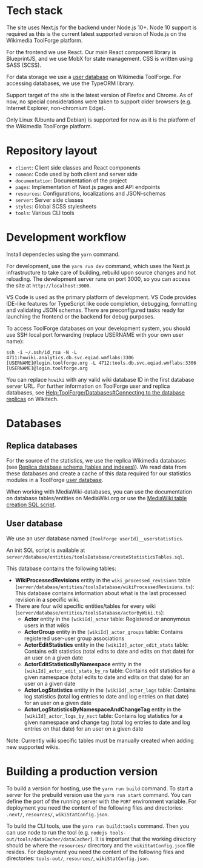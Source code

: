 # Tech stack

The site uses Next.js for the backend under Node.js 10+. Node 10 support is required as this is the current latest supported version of Node.js on the Wikimedia ToolForge platform.

For the frontend we use React. Our main React component library is BlueprintJS, and we use MobX for state management. CSS is written using SASS (SCSS).

For data storage we use a [user database](https://wikitech.wikimedia.org/wiki/Help:Toolforge/Database#User_databases) on Wikimedia ToolForge. For accessing databases, we use the TypeORM library.

Support target of the site is the latest version of Firefox and Chrome. As of now, no special considerations were taken to support older browsers (e.g. Internet Explorer, non-chromium Edge).

Only Linux (Ubuntu and Debian) is supported for now as it is the platform of the Wikimedia ToolForge platform.

# Repository layout

- `client`: Client side classes and React components
- `common`: Code used by both client and server side
- `documentation`: Documentation of the project
- `pages`: Implementation of Next.js pages and API endpoints
- `resources`: Configurations, localizations and JSON-schemas
- `server`: Server side classes
- `styles`: Global SCSS stylesheets
- `tools`: Various CLI tools

# Development workflow

Install dependecies using the `yarn` command.

For development, use the `yarn run dev` command, which uses the Next.js infrastructure to take care of building, rebuild upon source changes and hot reloading. The development server runs on port 3000, so you can access the site at `http://localhost:3000`.

VS Code is used as the primary platform of development. VS Code provides IDE-like features for TypeScript like code completion, debugging, formatting and validating JSON schemas. There are preconfigured tasks ready for launching the frontend or the backend for debug purposes.

To access ToolForge databases on your development system, you should use SSH local port forwarding (replace USERNAME with your own user name):
```
ssh -i ~/.ssh/id_rsa -N -L 4711:huwiki.analytics.db.svc.eqiad.wmflabs:3306 [USERNAME]@login.toolforge.org -L 4712:tools.db.svc.eqiad.wmflabs:3306 [USERNAME]@login.toolforge.org
```
You can replace `huwiki` with any valid wiki database ID in the first database server URL. For further information on ToolForge user and replica databases, see [Help:ToolForge/Databases#Connecting to the database replicas](https://wikitech.wikimedia.org/wiki/Help:Toolforge/Database#Connecting_to_the_database_replicas) on Wikitech.

# Databases

## Replica databases
For the source of the statistics, we use the replica Wikimedia databases (see [Replica database schema (tables and indexes)](https://wikitech.wikimedia.org/wiki/Help:Toolforge/Database#Replica_database_schema_(tables_and_indexes))). We read data from these databases and create a cache of this data required for our statistics modules in a ToolForge [user database](https://wikitech.wikimedia.org/wiki/Help:Toolforge/Database#User_databases).

When working with MediaWiki-databases, you can use the documentation on database tables/entities on MediaWiki.org or use the [MediaWiki table creation SQL script](https://phabricator.wikimedia.org/source/mediawiki/browse/master/maintenance/tables.sql).

## User database
We use an user database named `[ToolForge userId]__userstatistics`.

An init SQL script is available at `server/database/entities/toolsDatabase/createStatisticsTables.sql`.

This database contains the following tables:
* **WikiProcessedRevisions** entity in the `wiki_processed_revisions` table (`server/database/entities/toolsDatabase/wikiProcessedRevisions.ts`): This database contains information about what is the last processed revision in a specific wiki.
* There are four wiki specific entities/tables for every wiki (`server/database/entities/toolsDatabase/actorByWiki.ts`):
	* **Actor** entity in the `[wikiId]_actor` table: Registered or anonymous users in that wikis
	* **ActorGroup** entity in the `[wikiId]_actor_groups` table: Contains registered user-user group associations
	* **ActorEditStatistics** entity in the `[wikiId]_actor_edit_stats` table: Contains edit statistics (total edits to date and edits on that date) for an user on a given date
	* **ActorEditStatisticsByNamespace** entity in the `[wikiId]_actor_edit_stats_by_ns` table: Contains edit statistics for a given namespace (total edits to date and edits on that date) for an user on a given date
	* **ActorLogStatistics** entity in the `[wikiId]_actor_logs` table: Contains log statistics (total log entries to date and log entries on that date) for an user on a given date
	* **ActorLogStatisticsByNamespaceAndChangeTag** entity in the `[wikiId]_actor_logs_by_nsct` table: Contains log statistics for a given namespace and change tag (total log entries to date and log entries on that date) for an user on a given date

Note: Currently wiki specific tables must be manually created when adding new supported wikis.

# Building a production version

To build a version for hosting, use the `yarn run build` command. To start a server for the prebuild version use the `yarn run start` command. You can define the port of the running server with the `PORT` environment variable. For deployment you need the content of the following files and directories: `.next/`, `resources/`, `wikiStatConfig.json`.

To build the CLI tools, use the `yarn run build:tools` command. Then you can use node to run the tool (e.g. `nodejs tools-out/tools/dataCacher/dataCacher`). It is important that the working directory should be where the `resources/` direcrtory and the `wikiStatConfig.json` file resides. For deployment  you need the content of the following files and directories: `tools-out/`, `resources/`, `wikiStatConfig.json`.
